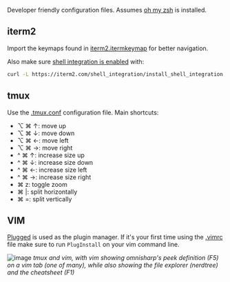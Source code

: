 Developer friendly configuration files. Assumes [oh my zsh](https://ohmyz.sh/) is installed.

## iterm2

Import the keymaps found in [iterm2.itermkeymap](iterm2.itermkeymap) for better navigation.

Also make sure [shell integration is enabled](https://iterm2.com/documentation-shell-integration.html) with:

```bash
curl -L https://iterm2.com/shell_integration/install_shell_integration.sh | bash
```

## tmux

Use the [.tmux.conf](.tmux.conf) configuration file. Main shortcuts:

* ⌥ ⌘ ↑: move up
* ⌥ ⌘ ↓: move down
* ⌥ ⌘ ←: move left
* ⌥ ⌘ →: move right
* ^ ⌘ ↑: increase size up
* ^ ⌘ ↓: increase size down
* ^ ⌘ ←: increase size left
* ^ ⌘ →: increase size right
* ⌘ z: toggle zoom
* ⌘ |: split horizontally
* ⌘ =: split vertically

## VIM

[Plugged](https://github.com/junegunn/vim-plug) is used as the plugin manager.
If it's your first time using the [.vimrc](.vimrc) file make sure to run `PlugInstall`
on your vim command line.

![image](https://user-images.githubusercontent.com/18598/223804169-de1f44cf-b706-4461-8f1e-1f477c051fc3.png)
*tmux and vim, with vim showing omnisharp's peek definition (F5) on a vim tab (one of many), while also showing the file explorer (nerdtree) and the cheatsheet (F1)*
